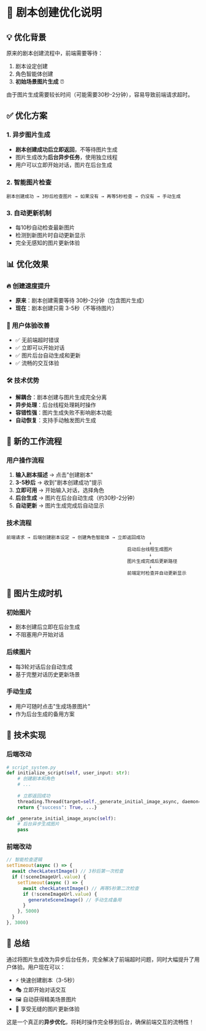 # 🚀 剧本创建优化说明

## 💡 优化背景

原来的剧本创建流程中，前端需要等待：
1. 剧本设定创建
2. 角色智能体创建  
3. **初始场景图片生成** ⏰

由于图片生成需要较长时间（可能需要30秒-2分钟），容易导致前端请求超时。

## ✅ 优化方案

### 1. 异步图片生成
- **剧本创建成功后立即返回**，不等待图片生成
- 图片生成改为**后台异步任务**，使用独立线程
- 用户可以立即开始对话，图片在后台生成

### 2. 智能图片检查
```
剧本创建成功 → 3秒后检查图片 → 如果没有 → 再等5秒检查 → 仍没有 → 手动生成
```

### 3. 自动更新机制
- 每10秒自动检查最新图片
- 检测到新图片时自动更新显示
- 完全无感知的图片更新体验

## 📊 优化效果

### 🔥 创建速度提升
- **原来**：剧本创建需要等待 30秒-2分钟（包含图片生成）
- **现在**：剧本创建只需 3-5秒（不等待图片）

### 🎯 用户体验改善
- ✅ 无前端超时错误
- ✅ 立即可以开始对话
- ✅ 图片后台自动生成和更新
- ✅ 流畅的交互体验

### 🛠️ 技术优势
- **解耦合**：剧本创建与图片生成完全分离
- **异步处理**：后台线程处理耗时操作
- **容错性强**：图片生成失败不影响剧本功能
- **自动恢复**：支持手动触发图片生成

## 🔄 新的工作流程

### 用户操作流程
1. **输入剧本描述** → 点击"创建剧本"
2. **3-5秒后** → 收到"剧本创建成功"提示
3. **立即可用** → 开始输入对话，选择角色
4. **后台生成** → 图片在后台自动生成（约30秒-2分钟）
5. **自动更新** → 图片生成完成后自动显示

### 技术流程
```
前端请求 → 后端创建剧本设定 → 创建角色智能体 → 立即返回成功
                                                    ↓
                                            启动后台线程生成图片
                                                    ↓
                                            图片生成完成后更新路径
                                                    ↓
                                            前端定时检查并自动更新显示
```

## 🎨 图片生成时机

### 初始图片
- 剧本创建后立即在后台生成
- 不阻塞用户开始对话

### 后续图片
- 每3轮对话后台自动生成
- 基于完整对话历史更新场景

### 手动生成
- 用户可随时点击"生成场景图片"
- 作为后台生成的备用方案

## 🔧 技术实现

### 后端改动
```python
# script_system.py
def initialize_script(self, user_input: str):
    # 创建剧本和角色
    # ...
    
    # 立即返回成功
    threading.Thread(target=self._generate_initial_image_async, daemon=True).start()
    return {"success": True, ...}

def _generate_initial_image_async(self):
    # 后台异步生成图片
    pass
```

### 前端改动
```javascript
// 智能检查逻辑
setTimeout(async () => {
  await checkLatestImage() // 3秒后第一次检查
  if (!sceneImageUrl.value) {
    setTimeout(async () => {
      await checkLatestImage() // 再等5秒第二次检查
      if (!sceneImageUrl.value) {
        generateSceneImage() // 手动生成备用
      }
    }, 5000)
  }
}, 3000)
```

## 🎉 总结

通过将图片生成改为异步后台任务，完全解决了前端超时问题，同时大幅提升了用户体验。用户现在可以：

- ⚡ 快速创建剧本（3-5秒）
- 🎭 立即开始对话交互
- 🖼️ 自动获得精美场景图片
- 🔄 享受无缝的图片更新体验

这是一个真正的**异步优化**，将耗时操作完全移到后台，确保前端交互的流畅性！ 
